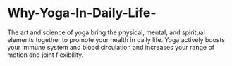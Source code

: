 # Why-Yoga-In-Daily-Life-
The art and science of yoga bring the physical, mental, and spiritual elements together to promote your health in daily life. Yoga actively boosts your immune system and blood circulation and increases your range of motion and joint flexibility.
